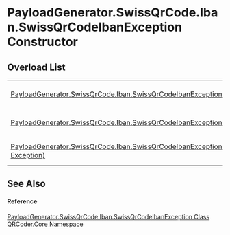 # PayloadGenerator.SwissQrCode.Iban.SwissQrCodeIbanException Constructor


## Overload List
<table>
<tr>
<td><a href="M_QRCoder_Core_PayloadGenerator_SwissQrCode_Iban_SwissQrCodeIbanException__ctor.md">PayloadGenerator.SwissQrCode.Iban.SwissQrCodeIbanException()</a></td>
<td>Initializes a new instance of the <a href="T_QRCoder_Core_PayloadGenerator_SwissQrCode_Iban_SwissQrCodeIbanException.md">PayloadGenerator.SwissQrCode.Iban.SwissQrCodeIbanException</a> class</td></tr>
<tr>
<td><a href="M_QRCoder_Core_PayloadGenerator_SwissQrCode_Iban_SwissQrCodeIbanException__ctor_1.md">PayloadGenerator.SwissQrCode.Iban.SwissQrCodeIbanException(String)</a></td>
<td>Initializes a new instance of the <a href="T_QRCoder_Core_PayloadGenerator_SwissQrCode_Iban_SwissQrCodeIbanException.md">PayloadGenerator.SwissQrCode.Iban.SwissQrCodeIbanException</a> class</td></tr>
<tr>
<td><a href="M_QRCoder_Core_PayloadGenerator_SwissQrCode_Iban_SwissQrCodeIbanException__ctor_2.md">PayloadGenerator.SwissQrCode.Iban.SwissQrCodeIbanException(String, Exception)</a></td>
<td>Initializes a new instance of the <a href="T_QRCoder_Core_PayloadGenerator_SwissQrCode_Iban_SwissQrCodeIbanException.md">PayloadGenerator.SwissQrCode.Iban.SwissQrCodeIbanException</a> class</td></tr>
</table>

## See Also


#### Reference
<a href="T_QRCoder_Core_PayloadGenerator_SwissQrCode_Iban_SwissQrCodeIbanException.md">PayloadGenerator.SwissQrCode.Iban.SwissQrCodeIbanException Class</a>  
<a href="N_QRCoder_Core.md">QRCoder.Core Namespace</a>  
